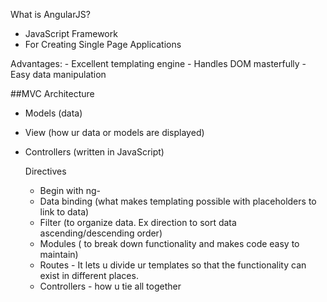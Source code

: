 What is AngularJS?
  - JavaScript Framework
  - For Creating Single Page Applications

  Advantages:
    - Excellent templating engine
    - Handles DOM masterfully
    - Easy data manipulation

##MVC Architecture
  * Models (data)
  * View (how ur data or models are displayed)
* Controllers (written in JavaScript)

  Directives
  * Begin with ng-
  * Data binding (what makes templating possible with placeholders to link to data)
  * Filter (to organize data. Ex direction to sort data ascending/descending order)
  * Modules ( to break down functionality and makes code easy to maintain)
  * Routes - It lets u divide ur templates so that the functionality can exist in different places.
  * Controllers - how u tie all together

